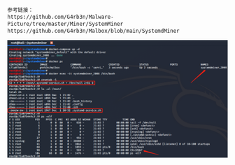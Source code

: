 ```
参考链接：
https://github.com/G4rb3n/Malware-Picture/tree/master/Miner/SystemMiner
https://github.com/G4rb3n/Malbox/blob/main/SystemdMiner
```

![效果图](https://github.com/G4rb3n/Malbox/blob/main/SystemdMiner/2008/systemdminer_2008.png)
